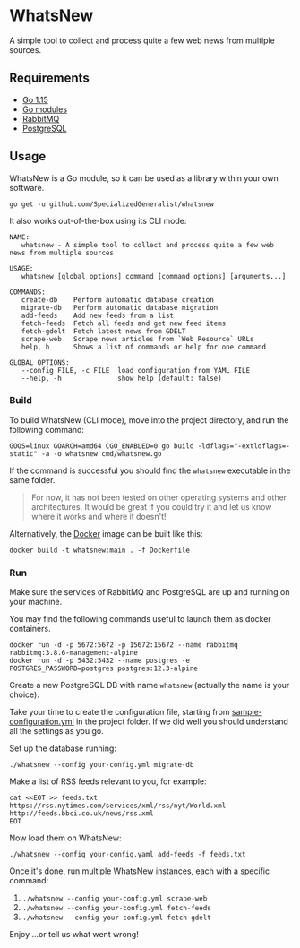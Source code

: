 # WhatsNew

A simple tool to collect and process quite a few web news from multiple sources.

## Requirements

* [Go 1.15](https://golang.org/dl/)
* [Go modules](https://blog.golang.org/using-go-modules)
* [RabbitMQ](https://www.rabbitmq.com/)
* [PostgreSQL](https://www.postgresql.org/)

## Usage

WhatsNew is a Go module, so it can be used as a library within your own software.

```console
go get -u github.com/SpecializedGeneralist/whatsnew
```

It also works out-of-the-box using its CLI mode:

```console
NAME:
   whatsnew - A simple tool to collect and process quite a few web news from multiple sources

USAGE:
   whatsnew [global options] command [command options] [arguments...]

COMMANDS:
   create-db    Perform automatic database creation
   migrate-db   Perform automatic database migration
   add-feeds    Add new feeds from a list
   fetch-feeds  Fetch all feeds and get new feed items
   fetch-gdelt  Fetch latest news from GDELT
   scrape-web   Scrape news articles from `Web Resource` URLs
   help, h      Shows a list of commands or help for one command

GLOBAL OPTIONS:
   --config FILE, -c FILE  load configuration from YAML FILE
   --help, -h              show help (default: false)
```

### Build

To build WhatsNew (CLI mode), move into the project directory, and run the following command:

```console
GOOS=linux GOARCH=amd64 CGO_ENABLED=0 go build -ldflags="-extldflags=-static" -a -o whatsnew cmd/whatsnew.go
``` 

If the command is successful you should find the `whatsnew` executable in the same folder.

> For now, it has not been tested on other operating systems and other architectures. It would be great if you could try it and let us know where it works and where it doesn't!

Alternatively, the [Docker](https://www.docker.com/) image can be built like this:

```console
docker build -t whatsnew:main . -f Dockerfile
```

### Run

Make sure the services of RabbitMQ and PostgreSQL are up and running on your machine.

You may find the following commands useful to launch them as docker containers.

```console
docker run -d -p 5672:5672 -p 15672:15672 --name rabbitmq rabbitmq:3.8.6-management-alpine
docker run -d -p 5432:5432 --name postgres -e POSTGRES_PASSWORD=postgres postgres:12.3-alpine
```

Create a new PostgreSQL DB with name `whatsnew` (actually the name is your choice).

Take your time to create the configuration file, starting from [sample-configuration.yml](https://github.com/SpecializedGeneralist/whatsnew/blob/main/sample-configuration.yml) in the project folder. If we did well you should understand all the settings as you go.

Set up the database running:

```console
./whatsnew --config your-config.yml migrate-db
```

Make a list of RSS feeds relevant to you, for example:

```console
cat <<EOT >> feeds.txt
https://rss.nytimes.com/services/xml/rss/nyt/World.xml
http://feeds.bbci.co.uk/news/rss.xml
EOT
```

Now load them on WhatsNew:

```console
./whatsnew --config your-config.yaml add-feeds -f feeds.txt
```

Once it's done, run multiple WhatsNew instances, each with a specific command:

1. ```./whatsnew --config your-config.yml scrape-web```
2. ```./whatsnew --config your-config.yml fetch-feeds```
3. ```./whatsnew --config your-config.yml fetch-gdelt```


Enjoy ...or tell us what went wrong!

